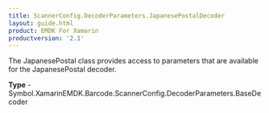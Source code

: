 ```yaml
---
title: ScannerConfig.DecoderParameters.JapanesePostalDecoder
layout: guide.html
product: EMDK For Xamarin
productversion: '2.1'
---
```

The JapanesePostal class provides access to parameters that are available for the JapanesePostal decoder.

**Type** - Symbol.XamarinEMDK.Barcode.ScannerConfig.DecoderParameters.BaseDecoder
















